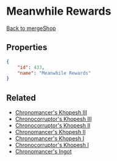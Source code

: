# Meanwhile Rewards

<no description available>

[Back to mergeShop](../merge-shops.md)

## Properties

```json
{
    "id": 433,
    "name": "Meanwhile Rewards"
}
```

## Related

- [Chronomancer's Khopesh III](../items/22246-chronomancer-s-khopesh-iii.md)
- [Chronocorruptor's Khopesh III](../items/22249-chronocorruptor-s-khopesh-iii.md)
- [Chronocorruptor's Khopesh II](../items/22248-chronocorruptor-s-khopesh-ii.md)
- [Chronomancer's Khopesh II](../items/22245-chronomancer-s-khopesh-ii.md)
- [Chronomancer's Khopesh I](../items/22244-chronomancer-s-khopesh-i.md)
- [Chronocorruptor's Khopesh I](../items/22247-chronocorruptor-s-khopesh-i.md)
- [Chronomancer's Ingot](../items/22253-chronomancer-s-ingot.md)

